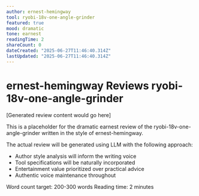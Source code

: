```yaml
---
author: ernest-hemingway
tool: ryobi-18v-one-angle-grinder
featured: true
mood: dramatic
tone: earnest
readingTime: 2
shareCount: 0
dateCreated: "2025-06-27T11:46:40.314Z"
lastUpdated: "2025-06-27T11:46:40.314Z"
---
```


# ernest-hemingway Reviews ryobi-18v-one-angle-grinder

[Generated review content would go here]

This is a placeholder for the dramatic earnest review of the ryobi-18v-one-angle-grinder written in the style of ernest-hemingway.

The actual review will be generated using LLM with the following approach:

- Author style analysis will inform the writing voice
- Tool specifications will be naturally incorporated
- Entertainment value prioritized over practical advice
- Authentic voice maintenance throughout

Word count target: 200-300 words
Reading time: 2 minutes
